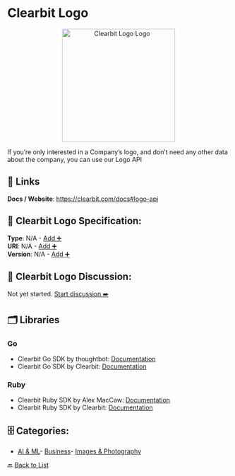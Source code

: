 # Clearbit Logo
<p align="center">
    <img width="256" src="https://raw.githubusercontent.com/apis-list/apis-list/main/apis/clearbit-logo/logo_256x256.png" alt="Clearbit Logo Logo"/>
</p>
If you’re only interested in a Company’s logo, and don’t need any other data about the company, you can use our Logo API

##  🔗 Links
**Docs / Website**: https://clearbit.com/docs#logo-api

## 🧬 Clearbit Logo Specification:
**Type**: N/A - [Add ➕](https://github.com/apis-list/apis-list/edit/main/apis.yaml#L3338)  
**URI**: N/A - [Add ➕](https://github.com/apis-list/apis-list/edit/main/apis.yaml#L3338)  
**Version**: N/A - [Add ➕](https://github.com/apis-list/apis-list/edit/main/apis.yaml#L3338)

## 💬 Clearbit Logo Discussion:
Not yet started. [Start discussion ➡️](https://github.com/apis-list/apis-list/discussions/new)

## 🗂️ Libraries
### Go
- Clearbit Go SDK by thoughtbot: [Documentation](https://github.com/thoughtbot/clearbit)
- Clearbit Go SDK by Clearbit: [Documentation](https://github.com/clearbit/clearbit-go)
### Ruby
- Clearbit Ruby SDK by Alex MacCaw: [Documentation](https://rubygems.org/gems/clearbit/versions/0.2.2)
- Clearbit Ruby SDK by Clearbit: [Documentation](https://github.com/clearbit/clearbit-ruby)


## 🗄️ Categories:
- [AI & ML](https://github.com/apis-list/apis-list#ai--ml-)- [Business](https://github.com/apis-list/apis-list#business-)- [Images & Photography](https://github.com/apis-list/apis-list#images--photography-)

🔙  [Back to List](https://github.com/apis-list/apis-list)
